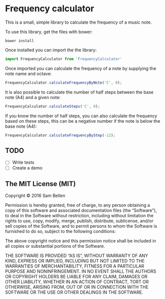 # Frequency calculator

This is a small, simple library to calculate the frequency of a music note.

To use this library, get the files with bower:
```
bower install
```

Once installed you can import the the library:
```javascript
import FrequencyCalculator from 'FrequencyCalculator'
```

Once imported you can calculate the frequency of a note by supplying the note name and octave:
```javascript
FrequencyCalculator.calculateFrequencyByNote('C', 0);
```

It is also possible to calculate the number of half steps between the base note (A4) and a given note:
```javascript
FrequencyCalculator.calculateSteps('C', 0);
```

If you know the number of half steps, you can also calculate the frequency based on these steps, this can be a negative number if the note is below the base note (A4):
```javascript
FrequencyCalculator.calculateFrequencyByStep(-12);
```

## TODO
- [ ] Write tests
- [ ] Create a demo

## The MIT License (MIT)
Copyright © 2016 Sam Bellen

Permission is hereby granted, free of charge, to any person
obtaining a copy of this software and associated documentation
files (the “Software”), to deal in the Software without
restriction, including without limitation the rights to use,
copy, modify, merge, publish, distribute, sublicense, and/or sell
copies of the Software, and to permit persons to whom the
Software is furnished to do so, subject to the following
conditions:

The above copyright notice and this permission notice shall be
included in all copies or substantial portions of the Software.

THE SOFTWARE IS PROVIDED “AS IS”, WITHOUT WARRANTY OF ANY KIND,
EXPRESS OR IMPLIED, INCLUDING BUT NOT LIMITED TO THE WARRANTIES
OF MERCHANTABILITY, FITNESS FOR A PARTICULAR PURPOSE AND
NONINFRINGEMENT. IN NO EVENT SHALL THE AUTHORS OR COPYRIGHT
HOLDERS BE LIABLE FOR ANY CLAIM, DAMAGES OR OTHER LIABILITY,
WHETHER IN AN ACTION OF CONTRACT, TORT OR OTHERWISE, ARISING
FROM, OUT OF OR IN CONNECTION WITH THE SOFTWARE OR THE USE OR
OTHER DEALINGS IN THE SOFTWARE.
